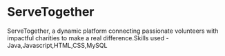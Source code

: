 # ServeTogether
ServeTogether, a dynamic platform connecting passionate volunteers with impactful charities to make a real difference.Skills used - Java,Javascript,HTML,CSS,MySQL
